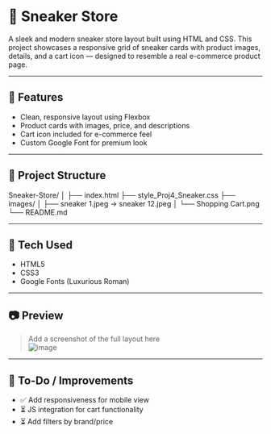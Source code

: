 # 👟 Sneaker Store

A sleek and modern sneaker store layout built using HTML and CSS. This project showcases a responsive grid of sneaker cards with product images, details, and a cart icon — designed to resemble a real e-commerce product page.

---

## 🚀 Features

- Clean, responsive layout using Flexbox  
- Product cards with images, price, and descriptions  
- Cart icon included for e-commerce feel  
- Custom Google Font for premium look  

---

## 📁 Project Structure

Sneaker-Store/ │ ├── index.html ├── style_Proj4_Sneaker.css ├── images/ │ ├── sneaker 1.jpeg → sneaker 12.jpeg │ └── Shopping Cart.png └── README.md


---

## 🔧 Tech Used

- HTML5  
- CSS3  
- Google Fonts (Luxurious Roman)

---

## 📷 Preview

> Add a screenshot of the full layout here  
![image](https://github.com/user-attachments/assets/bfc3bd5f-cf77-41d6-a303-1c99b7262733)


---

## 📌 To-Do / Improvements

- ✅ Add responsiveness for mobile view  
- ⏳ JS integration for cart functionality  
- ⏳ Add filters by brand/price  


